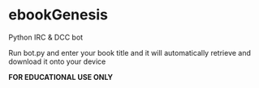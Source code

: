# ebookGenesis
Python IRC & DCC bot

Run bot.py and enter your book title and it will automatically retrieve and download it onto your device

**FOR EDUCATIONAL USE ONLY**
